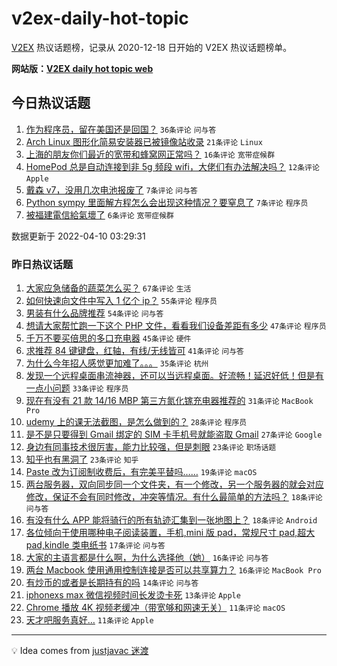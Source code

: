 # v2ex-daily-hot-topic

[V2EX](https://www.v2ex.com/) 热议话题榜，记录从 2020-12-18 日开始的 V2EX 热议话题榜单。

**网站版：[V2EX daily hot topic web](https://boojack.github.io/v2ex-daily-hot-topic-web/)**

## 今日热议话题

<!-- TODAY BEGIN -->

1. [作为程序员，留在美国还是回国？](https://www.v2ex.com/t/846009) `36条评论` `问与答`
1. [Arch Linux 图形化简易安装器已被镜像站收录](https://www.v2ex.com/t/846023) `21条评论` `Linux`
1. [上海的朋友你们最近的宽带和蜂窝网正常吗？](https://www.v2ex.com/t/845999) `16条评论` `宽带症候群`
1. [HomePod 总是自动连接到非 5g 频段 wifi，大佬们有办法解决吗？](https://www.v2ex.com/t/846025) `12条评论` `Apple`
1. [戴森 v7，没用几次电池报废了](https://www.v2ex.com/t/846015) `7条评论` `问与答`
1. [Python sympy 里面解方程怎么会出现这种情况？要窒息了](https://www.v2ex.com/t/846005) `7条评论` `程序员`
1. [被福建電信給氣壞了](https://www.v2ex.com/t/846020) `6条评论` `宽带症候群`

数据更新于 2022-04-10 03:29:31

<!-- TODAY END -->

### 昨日热议话题

<!-- YESTERDAY BEGIN -->

1. [大家应急储备的蔬菜怎么买？](https://www.v2ex.com/t/845870) `67条评论` `生活`
1. [如何快速向文件中写入 1 亿个 ip？](https://www.v2ex.com/t/845892) `55条评论` `程序员`
1. [男装有什么品牌推荐](https://www.v2ex.com/t/845848) `54条评论` `问与答`
1. [想请大家帮忙跑一下这个 PHP 文件，看看我们设备差距有多少](https://www.v2ex.com/t/845947) `47条评论` `程序员`
1. [千万不要买倍思的多口充电器](https://www.v2ex.com/t/845887) `45条评论` `硬件`
1. [求推荐 84 键键盘，红轴，有线/无线皆可](https://www.v2ex.com/t/845859) `41条评论` `问与答`
1. [为什么今年招人感觉更加难了。。。](https://www.v2ex.com/t/845847) `35条评论` `杭州`
1. [发现一个远程桌面串流神器，还可以当远程桌面。好流畅！延迟好低！但是有一点小问题](https://www.v2ex.com/t/845934) `33条评论` `程序员`
1. [现在有没有 21 款 14/16 MBP 第三方氮化镓充电器推荐的](https://www.v2ex.com/t/845841) `31条评论` `MacBook Pro`
1. [udemy 上的课无法截图，是怎么做到的？](https://www.v2ex.com/t/845840) `28条评论` `程序员`
1. [是不是只要得到 Gmail 绑定的 SIM 卡手机号就能盗取 Gmail](https://www.v2ex.com/t/845834) `27条评论` `Google`
1. [身边有同事技术很厉害，能力比较强，但是刺眼](https://www.v2ex.com/t/845931) `23条评论` `职场话题`
1. [知乎也有黑洞了](https://www.v2ex.com/t/845930) `23条评论` `知乎`
1. [Paste 改为订阅制收费后，有完美平替吗……](https://www.v2ex.com/t/845889) `19条评论` `macOS`
1. [两台服务器，双向同步同一个文件夹，有一个修改，另一个服务器的就会对应修改，保证不会有同时修改，冲突等情况。有什么最简单的方法吗？](https://www.v2ex.com/t/845873) `18条评论` `问与答`
1. [有没有什么 APP 能将骑行的所有轨迹汇集到一张地图上？](https://www.v2ex.com/t/845856) `18条评论` `Android`
1. [各位倾向于使用哪种电子阅读装置，手机,mini 版 pad，常规尺寸 pad,超大 pad,kindle 类电纸书](https://www.v2ex.com/t/845913) `17条评论` `问与答`
1. [大家的主语言都是什么啊，为什么选择他（她）](https://www.v2ex.com/t/845966) `16条评论` `问与答`
1. [两台 Macbook 使用通用控制连接是否可以共享算力？](https://www.v2ex.com/t/845850) `16条评论` `MacBook Pro`
1. [有炒币的或者是长期持有的吗](https://www.v2ex.com/t/845835) `14条评论` `问与答`
1. [iphonexs max 微信视频时间长发烫卡死](https://www.v2ex.com/t/845912) `13条评论` `Apple`
1. [Chrome 播放 4K 视频老缓冲（带宽够和网速无关）](https://www.v2ex.com/t/845955) `11条评论` `macOS`
1. [天才吧服务真好…](https://www.v2ex.com/t/845919) `11条评论` `Apple`

<!-- YESTERDAY END -->

---

💡 Idea comes from [justjavac 迷渡](https://github.com/justjavac/)
